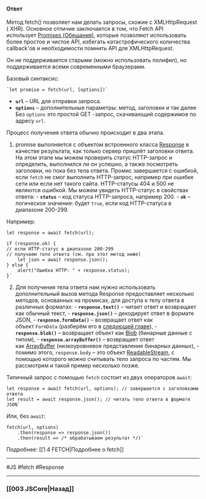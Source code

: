 #### Ответ

Метод fetch() позволяет нам делать запросы, схожие с XMLHttpRequest ( XHR). 
Основное отличие заключается в том, что Fetch API использует [Promises (Обещания)](http://habrahabr.ru/post/209662/), которые позволяют использовать более простое и чистое API, избегать катастрофического количества callback'ов и необходимости помнить API для XMLHttpRequest.

Он не поддерживается старыми (можно использовать полифил), но поддерживается всеми современными браузерами.

Базовый синтаксис:
~~~
`let promise = fetch(url, [options])`
~~~
-   **`url`** – URL для отправки запроса.
-   **`options`** – дополнительные параметры: метод, заголовки и так далее
Без `options` это простой GET -запрос, скачивающий содержимое по адресу `url`.

Процесс получения ответа обычно происходит в два этапа.

1. promise выполняется с объектом встроенного класса [Response](https://fetch.spec.whatwg.org/#response-class) в качестве результата, как только сервер пришлёт заголовки ответа.
	На этом этапе мы можем проверить статус HTTP-запрос и определить, выполнился ли он успешно, а также посмотреть заголовки, но пока без тела ответа.
	Промис завершается с ошибкой, если `fetch` не смог выполнить HTTP-запрос, например при ошибке сети или если нет такого сайта. HTTP-статусы 404 и 500 не являются ошибкой.
	Мы можем увидеть HTTP-статус в свойствах ответа:
		-   **`status`** – код статуса HTTP-запроса, например 200.
		-   **`ok`** – логическое значение: будет `true`, если код HTTP-статуса в диапазоне 200-299.

Например:
~~~
let response = await fetch(url);  

if (response.ok) { 
// если HTTP-статус в диапазоне 200-299   
// получаем тело ответа (см. про этот метод ниже)   
	let json = await response.json(); 
} else {   
	alert("Ошибка HTTP: " + response.status); 
}`
~~~

2.  Для получения тела ответа нам нужно использовать дополнительный вызов метода
	Response предоставляет несколько методов, основанных на промисах, для доступа к телу ответа в различных форматах:
		-   **`response.text()`** – читает ответ и возвращает как обычный текст,
		-   **`response.json()`** – декодирует ответ в формате JSON,
		-   **`response.formData()`** – возвращает ответ как объект `FormData` (разберём его в [следующей главе](https://learn.javascript.ru/formdata)),
		-   **`response.blob()`** – возвращает объект как [Blob](https://learn.javascript.ru/blob) (бинарные данные с типом),
		-   **`response.arrayBuffer()`** – возвращает ответ как [ArrayBuffer](https://learn.javascript.ru/arraybuffer-binary-arrays) (низкоуровневое представление бинарных данных),
		-   помимо этого, `response.body` – это объект [ReadableStream](https://streams.spec.whatwg.org/#rs-class), с помощью которого можно считывать тело запроса по частям. Мы рассмотрим и такой пример несколько позже.

Типичный запрос с помощью `fetch` состоит из двух операторов `await`:
~~~
let response = await fetch(url, options); // завершается с заголовками ответа 
let result = await response.json(); // читать тело ответа в формате JSON`
~~~

Или, без `await`:
~~~
fetch(url, options)   
	.then(response => response.json())   
	.then(result => /* обрабатываем результат */)`
~~~

Подробнее: [[1.4 FETCH|Подробнее о fetch]]

___
 #JS #fetch #Response 

___

### [[003 JSCore|Назад]]